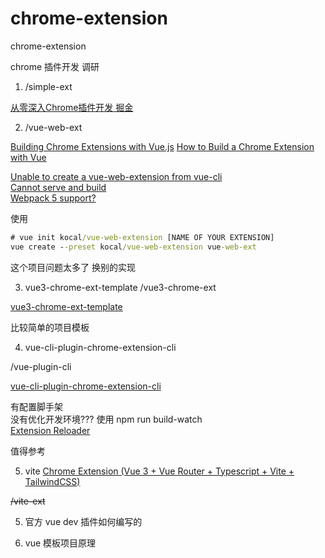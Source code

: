 # chrome-extension
chrome-extension

chrome 插件开发 调研

1. /simple-ext

[从零深入Chrome插件开发 掘金](https://juejin.cn/post/7035782439590952968)

2. /vue-web-ext

[Building Chrome Extensions with Vue.js](https://medium.com/@simoneldevig_80359/building-chrome-extensions-with-vue-js-cafaefb82bd4)
[How to Build a Chrome Extension with Vue](https://www.sitepoint.com/build-vue-chrome-extension/)

[Unable to create a vue-web-extension from vue-cli](https://stackoverflow.com/questions/66784850/unable-to-create-a-vue-web-extension-from-vue-cli)  
[Cannot serve and build](https://github.com/Kocal/vue-web-extension/issues/683)  
[Webpack 5 support?](https://github.com/adambullmer/vue-cli-plugin-browser-extension/issues/126)

使用 
```cmd
# vue init kocal/vue-web-extension [NAME OF YOUR EXTENSION]
vue create --preset kocal/vue-web-extension vue-web-ext 
```

这个项目问题太多了 换别的实现


3. vue3-chrome-ext-template
/vue3-chrome-ext

[vue3-chrome-ext-template](https://github.com/cinob/vue3-chrome-ext-template)

比较简单的项目模板

4. vue-cli-plugin-chrome-extension-cli

/vue-plugin-cli     

[vue-cli-plugin-chrome-extension-cli](https://github.com/sanyu1225/vue-cli-plugin-chrome-extension-cli/tree/60a6d0e96fb66642b73742bde18fabf888321d97)

有配置脚手架  
没有优化开发环境??? 使用 npm run build-watch  
[Extension Reloader](https://github.com/sanyu1225/vue-cli-plugin-chrome-extension-cli/tree/60a6d0e96fb66642b73742bde18fabf888321d97)

值得参考


5. vite
[Chrome Extension (Vue 3 + Vue Router + Typescript + Vite + TailwindCSS)](https://dev.to/rezvitsky/chrome-extension-vue-3-vue-router-typescript-vite-tailwindcss-42d0)

<s>/vite-ext </s>



5. 官方 vue dev 插件如何编写的

7. vue 模板项目原理
